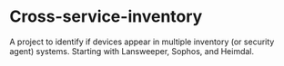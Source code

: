# Cross-service-inventory
A project to identify if devices appear in multiple inventory (or security agent) systems. Starting with Lansweeper, Sophos, and Heimdal.
